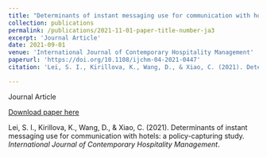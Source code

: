 ```yaml
---
title: "Determinants of instant messaging use for communication with hotels: a policy-capturing study"
collection: publications
permalink: /publications/2021-11-01-paper-title-number-ja3
excerpt: 'Journal Article'
date: 2021-09-01
venue: 'International Journal of Contemporary Hospitality Management'
paperurl: 'https://doi.org/10.1108/ijchm-04-2021-0447'
citation: 'Lei, S. I., Kirillova, K., Wang, D., & Xiao, C. (2021). Determinants of instant messaging use for communication with hotels: a policy-capturing study. <i>International Journal of Contemporary Hospitality Management</i>.'

---
```

Journal Article

[Download paper here](https://doi.org/10.1108/ijchm-04-2021-0447)

Lei, S. I., Kirillova, K., Wang, D., & Xiao, C. (2021). Determinants of instant messaging use for communication with hotels: a policy-capturing study. <i>International Journal of Contemporary Hospitality Management</i>.
